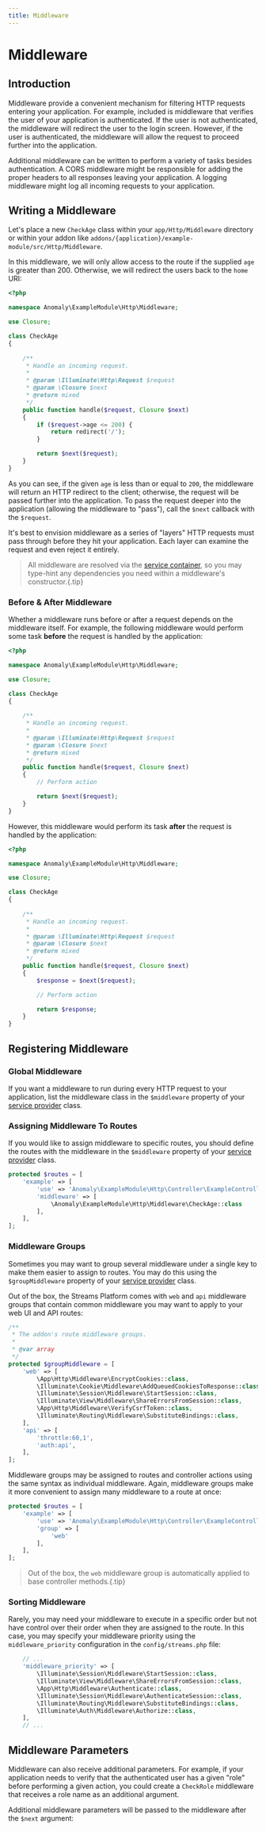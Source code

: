 ```yaml
---
title: Middleware
---
```


# Middleware

<div class="documentation__toc"></div>

## Introduction

Middleware provide a convenient mechanism for filtering HTTP requests entering your application. For example, included is middleware that verifies the user of your application is authenticated. If the user is not authenticated, the middleware will redirect the user to the login screen. However, if the user is authenticated, the middleware will allow the request to proceed further into the application.

Additional middleware can be written to perform a variety of tasks besides authentication. A CORS middleware might be responsible for adding the proper headers to all responses leaving your application. A logging middleware might log all incoming requests to your application.


## Writing a Middleware

Let's place a new `CheckAge` class within your `app/Http/Middleware` directory or within your addon like `addons/{application}/example-module/src/Http/Middleware`.

In this middleware, we will only allow access to the route if the supplied `age` is greater than 200. Otherwise, we will redirect the users back to the `home` URI:

```php
<?php

namespace Anomaly\ExampleModule\Http\Middleware;

use Closure;

class CheckAge
{
    
    /**
     * Handle an incoming request.
     *
     * @param \Illuminate\Http\Request $request
     * @param \Closure $next
     * @return mixed
     */
    public function handle($request, Closure $next)
    {
        if ($request->age <= 200) {
            return redirect('/');
        }

        return $next($request);
    }
}
```

As you can see, if the given `age` is less than or equal to `200`, the middleware will return an HTTP redirect to the client; otherwise, the request will be passed further into the application. To pass the request deeper into the application (allowing the middleware to "pass"), call the `$next` callback with the `$request`.

It's best to envision middleware as a series of "layers" HTTP requests must pass through before they hit your application. Each layer can examine the request and even reject it entirely.

> All middleware are resolved via the [service container](/../the-basics/service-container), so you may type-hint any dependencies you need within a middleware's constructor.{.tip}

### Before & After Middleware

Whether a middleware runs before or after a request depends on the middleware itself. For example, the following middleware would perform some task **before** the request is handled by the application:

```php
<?php

namespace Anomaly\ExampleModule\Http\Middleware;

use Closure;

class CheckAge
{
    
    /**
     * Handle an incoming request.
     *
     * @param \Illuminate\Http\Request $request
     * @param \Closure $next
     * @return mixed
     */
    public function handle($request, Closure $next)
    {
        // Perform action

        return $next($request);
    }
}
```

However, this middleware would perform its task **after** the request is handled by the application:

```php
<?php

namespace Anomaly\ExampleModule\Http\Middleware;

use Closure;

class CheckAge
{
    
    /**
     * Handle an incoming request.
     *
     * @param \Illuminate\Http\Request $request
     * @param \Closure $next
     * @return mixed
     */
    public function handle($request, Closure $next)
    {
        $response = $next($request);

        // Perform action

        return $response;
    }
}
```

## Registering Middleware

### Global Middleware

If you want a middleware to run during every HTTP request to your application, list the middleware class in the `$middleware` property of your [service provider](../the-basics/service-providers) class.

### Assigning Middleware To Routes

If you would like to assign middleware to specific routes, you should define the routes with the middleware in the `$middleware` property of your [service provider](../the-basics/service-providers) class.

```php
protected $routes = [
    'example' => [
        'use' => 'Anomaly\ExampleModule\Http\Controller\ExampleController@method',
        'middleware' => [
            \Anomaly\ExampleModule\Http\Middleware\CheckAge::class
        ],
    ],
];
```

### Middleware Groups

Sometimes you may want to group several middleware under a single key to make them easier to assign to routes. You may do this using the `$groupMiddleware` property of your [service provider](../the-basics/service-providers) class.

Out of the box, the Streams Platform comes with `web` and `api` middleware groups that contain common middleware you may want to apply to your web UI and API routes:

```php
/**
 * The addon's route middleware groups.
 *
 * @var array
 */
protected $groupMiddleware = [
    'web' => [
        \App\Http\Middleware\EncryptCookies::class,
        \Illuminate\Cookie\Middleware\AddQueuedCookiesToResponse::class,
        \Illuminate\Session\Middleware\StartSession::class,
        \Illuminate\View\Middleware\ShareErrorsFromSession::class,
        \App\Http\Middleware\VerifyCsrfToken::class,
        \Illuminate\Routing\Middleware\SubstituteBindings::class,
    ],
    'api' => [
        'throttle:60,1',
        'auth:api',
    ],
];
```

Middleware groups may be assigned to routes and controller actions using the same syntax as individual middleware. Again, middleware groups make it more convenient to assign many middleware to a route at once:

```php
protected $routes = [
    'example' => [
        'use' => 'Anomaly\ExampleModule\Http\Controller\ExampleController@method',
        'group' => [
            'web'
        ],
    ],
];
```

> Out of the box, the `web` middleware group is automatically applied to base controller methods.{.tip}

### Sorting Middleware

Rarely, you may need your middleware to execute in a specific order but not have control over their order when they are assigned to the route. In this case, you may specify your middleware priority using the `middleware_priority` configuration in the `config/streams.php` file:

```php
    // ...
    'middleware_priority' => [
        \Illuminate\Session\Middleware\StartSession::class,
        \Illuminate\View\Middleware\ShareErrorsFromSession::class,
        \App\Http\Middleware\Authenticate::class,
        \Illuminate\Session\Middleware\AuthenticateSession::class,
        \Illuminate\Routing\Middleware\SubstituteBindings::class,
        \Illuminate\Auth\Middleware\Authorize::class,
    ],
    // ...
```

## Middleware Parameters

Middleware can also receive additional parameters. For example, if your application needs to verify that the authenticated user has a given "role" before performing a given action, you could create a `CheckRole` middleware that receives a role name as an additional argument.

Additional middleware parameters will be passed to the middleware after the `$next` argument:
